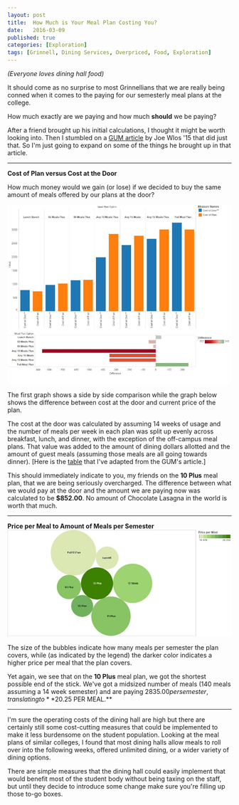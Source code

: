 ```yaml
---
layout: post
title:  How Much is Your Meal Plan Costing You?
date:   2016-03-09
published: true
categories: [Exploration]
tags: [Grinnell, Dining Services, Overpriced, Food, Exploration]
---
```

<i>(Everyone loves dining hall food)</i>

It should come as no surprise to most Grinnellians that we are really being
conned when it comes to the paying for our semesterly meal plans at the college.

How much exactly are we paying and how much **should** we be paying?

After a friend brought up his initial calculations, I thought it
might be worth looking into. Then I stumbled on a [GUM article](http://gumag.net/dont-choose-your-dining-plan-yet/) by
Joe Wlos '15 that did just that. So I'm just going to expand on some of the
things he brought up in that article.

****

**Cost of Plan versus Cost at the Door**

How much money would we gain (or lose) if we decided to buy the same amount of
meals offered by our plans at the door?

![](/assets/dininghallcostvvalue.jpg)

The first graph shows a side by side comparison while the graph below shows the difference between cost at the door and current price of the plan.

The cost at the door was calculated by assuming 14 weeks of usage and the number of meals per week in each plan was split up evenly across breakfast, lunch, and dinner, with the exception of the off-campus meal plans. That value was added to the amount of dining dollars allotted and the amount of guest meals (assuming those meals are all going towards dinner). [Here is the [table](https://grinco-my.sharepoint.com/personal/williams11_grinnell_edu/_layouts/15/guestaccess.aspx?guestaccesstoken=90XDpSygO2mVKQqH1gN8ZXQ9z9qQzZ1zquyZIUoeSto%3d&docid=0471b0b7c409442f3959fa3697d2d509f) that I've adapted from the GUM's article.]

This should immediately indicate to you, my friends on the **10 Plus** meal plan, that we are being seriously overcharged. The difference between what we would pay at the door and the amount we are paying now was calculated to be **$852.00**. No amount of Chocolate Lasagna in the world is worth that much.

****

**Price per Meal to Amount of Meals per Semester**
![](/assets/dhallmealvprice.jpg)

The size of the bubbles indicate how many meals per semester the plan covers,
while (as indicated by the legend) the darker color indicates a higher price per
meal that the plan covers.

Yet again, we see that on the  **10 Plus** meal plan,
we got the shortest possible end of the stick. We've got a midsized number
of meals (140 meals assuming a 14 week semester) and are paying $2835.00 per semester, translating to **$20.25 PER MEAL.**

****

I'm sure the operating costs of the dining hall are high but there
are certainly still some cost-cutting measures that could be implemented to make it less burdensome on the student population. Looking at the meal plans of similar colleges, I found that
most dining halls allow meals to roll over into the following weeks, offered unlimited dining, or a wider variety of dining options.

There are simple measures that the dining hall could easily implement that
would benefit most of the student body without being taxing on the staff, but until they decide to introduce some change make sure you're filling up those to-go boxes.
